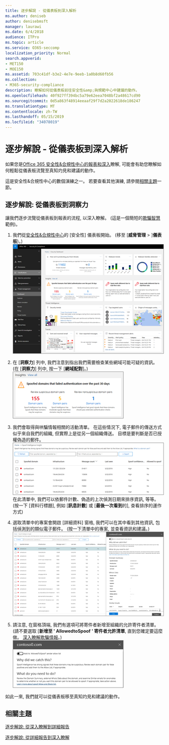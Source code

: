 ```yaml
---
title: 逐步解說 - 從儀表板到深入解析
ms.author: deniseb
author: denisebmsft
manager: laurawi
ms.date: 6/4/2018
audience: ITPro
ms.topic: article
ms.service: O365-seccomp
localization_priority: Normal
search.appverid:
- MET150
- MOE150
ms.assetid: 703c41df-b3e2-4e7e-9eeb-1a0b8d60fb56
ms.collection:
- M365-security-compliance
description: 瞭解如何從儀表板前往安全性&amp;與規範中心中建議的動作。
ms.openlocfilehash: 40f927ff394bc5a79e62eea7048bf2a48617cd90
ms.sourcegitcommit: 0d5a863f48914eeaaf29f7d2a2022618de186247
ms.translationtype: MT
ms.contentlocale: zh-TW
ms.lasthandoff: 05/15/2019
ms.locfileid: "34078019"
---
```

# <a name="walkthrough---from-a-dashboard-to-an-insight"></a>逐步解說 - 從儀表板到深入解析

如果您是[Office 365 安全性&amp;合規性中心的報表和深入](reports-and-insights-in-security-and-compliance.md)瞭解, 可能會有助您瞭解如何輕鬆從儀表板流覽至真知灼見和建議的動作。 
  
這是安全性&amp;合規性中心的數個演練之一。 若要查看其他演練, 請參閱[相關主題](#related-topics)一節。 
  
## <a name="walkthrough-from-a-dashboard-to-an-insight"></a>逐步解說: 從儀表板到洞察力

讓我們逐步流覽從儀表板到報表的流程, 以深入瞭解。 (這是一個簡短的[欺騙智慧](learn-about-spoof-intelligence.md)範例)。 
  
1. 我們從[安全性&amp;合規性中心](https://protection.office.com)的 [安全性] 儀表板開始。 (移至 [**威脅管理** \> ]**儀表板**)。)<br>![在安全性&amp;與合規性中心中, 選擇\> [威脅管理] 儀表板](media/05a38660-eb13-4960-a266-11809c453d95.png)<br>
  
2. 在 [**洞察力**] 列中, 我們注意到指出我們需要檢查某些網域可能可疑的資訊。 (在 [**洞察力**] 列中, 按一下 [**網域配對**]。)<br>![真知灼見資料列提及可能的哄騙問題](media/dd1d0cb3-3201-45d7-b41d-18a0944fe85d.png)<br>
  
3. 我們會取得與哄騙情報相關的活動清單。 在這些情況下, 電子郵件的傳送方式似乎來自我們的組織, 但實際上是從另一個組織傳送。 目標是要判斷是否已授權偽造的郵件。<br>![欺騙情報洞察力](media/a2e2b4fd-0c1e-499f-8401-cf3089da82fa.png)<br>在此清單中, 我們可以依郵件計數、偽造的上次偵測日期來排序資訊, 等等。 (按一下 [資料行標題], 例如 [**訊息計數**] 或 [**最後一次看到**的], 查看排序的運作方式) 
    
4. 選取清單中的專案會開啟 [詳細資料] 窗格, 我們可以在其中看到其他資訊, 包括偵測到的類似電子郵件。 (按一下清單中的專案, 並查看資訊和建議。)<br>![選取專案會開啟詳細資料窗格](media/7ad1faa5-6ca2-474e-a609-eb275e0a8e59.png)<br>
  
5. 請注意, 在窗格頂端, 我們有選項可將寄件者新增至組織的允許寄件者清單。 (請不要選取 [**新增至 ' AllowedtoSpoof ' 寄件者允許清單**, 直到您確定要這麼做。 [深入瞭解欺騙情報](learn-about-spoof-intelligence.md)。)<br>![您可以授權寄件者](media/caf0c20a-6047-486d-8060-5a229a3de49f.png)
  
如此一來, 我們就可以從儀表板移至真知灼見和建議的動作。
  
## <a name="related-topics"></a>相關主題

[逐步解說: 從深入瞭解到詳細報告](from-an-insight-to-a-detailed-report.md)
  
[逐步解說: 從詳細報告到深入瞭解](from-a-detailed-report-to-an-insight.md)
  

